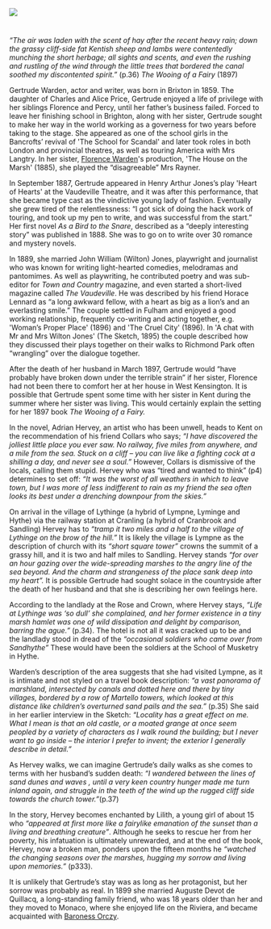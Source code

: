 <a href="https://dev.visual-essays.app"><img src="https://dev-visual-essays.netlify.app/images/ve-button.png"></a>
<param ve-config title="Gertrude Warden (Gertrude Isabel Price) (1859-1925)" author="Michelle Crowther" layout="vtl" 
banner="/images/banners/19c.jpg">

<param ve-entity eid="Q1000312" aliases="Sandgate">
<param ve-entity eid="Q967166" aliases="Hythe">
<param ve-entity eid="Q2056118" aliases="Lympne">
<param ve-entity eid="Q1863660" aliases="Sandling">

#

_“The air was laden with the scent of hay after the recent heavy rain; down the grassy cliff-side fat Kentish sheep and lambs were contentedly munching the short herbage; all sights and scents, and even the rushing and rustling of the wind through the little trees that bordered the canal soothed my discontented spirit.”_ (p.36) _The Wooing of a Fairy_ (1897)
<param ve-image url="https://upload.wikimedia.org/wikipedia/commons/0/0b/LympneCastle1830.jpg" label=Lympne Castle, 1830" Attribution="Verne Equinox at English Wikipedia., Public domain, via Wikimedia Commons">
<param ve-image url="https://upload.wikimedia.org/wikipedia/commons/8/85/Lympne_Castle%2C_Kent_-_geograph.org.uk_-_730491.jpg" label="Lympne Castle, Kent" attribution="John Mavin">

Gertrude Warden, actor and writer, was born in Brixton in 1859. The daughter of Charles and Alice Price, Gertrude enjoyed a life of privilege with her siblings Florence and Percy, until her father’s business failed. Forced to leave her finishing school in Brighton, along with her sister, Gertrude sought to make her way in the world working as a governess for two years before taking to the stage. She appeared as one of the school girls in the Bancrofts’ revival of 'The School for Scandal' and later took roles in both London and provincial theatres, as well as touring America with Mrs Langtry. In her sister, [Florence Warden](/19c/19c-florence-warden-biography)'s production, 'The House on the Marsh' (1885), she played the “disagreeable” Mrs Rayner. 
<param ve-image url="https://upload.wikimedia.org/wikipedia/commons/0/0a/The_School_for_Scandal_%28BM_1868%2C0808.5776_2%29.jpg" label="The School for Scandal" attribution="British Museum, Public domain, via Wikimedia Commons">
<param ve-image url="https://upload.wikimedia.org/wikipedia/commons/1/19/Lillie_Langtry.jpg" label="Lillie Langtry" attribution="Bassano, Public domain, via Wikimedia Commons">

In September 1887, Gertrude appeared in Henry Arthur Jones’s play 'Heart of Hearts' at the Vaudeville Theatre, and it was after this performance, that she became type cast as the vindictive young lady of fashion.    Eventually she grew tired of the relentlessness: “I got sick of doing the hack work of touring, and took up my pen to write, and was successful from the start.”  Her first novel _As a Bird to the Snare_, described as a “deeply interesting story” was published in 1888.  She was to go on to write over 30 romance and mystery novels.
<param ve-image url="https://upload.wikimedia.org/wikipedia/commons/2/2a/Vaudeville_Theatre_London.jpg" label="Vaudeville Theatre, London" attribution="Mrs Ellacott, CC BY-SA 3.0, via Wikimedia Commons">

In 1889, she married John William (Wilton) Jones, playwright and journalist who was known for writing light-hearted comedies, melodramas and pantomimes.  As well as playwriting, he contributed poetry and was sub-editor for _Town and Country_ magazine, and even started a short-lived magazine called _The Vaudeville_. He was described by his friend Horace Lennard as “a long awkward fellow, with a heart as big as a lion’s and an everlasting smile.”   The couple settled in Fulham and enjoyed a good working relationship, frequently co-writing and acting together, e.g. 'Woman’s Proper Place' (1896)  and 'The Cruel City' (1896).  In 'A chat with Mr and Mrs Wilton Jones' (The Sketch, 1895) the couple described how they discussed their plays together on their walks to Richmond Park often “wrangling” over the dialogue together.

After the death of her husband in March 1897, Gertrude would “have probably have broken down under the terrible strain” if her sister, Florence had not been there to comfort her at her house in West Kensington.  It is possible that Gertrude spent some time with her sister in Kent during the summer where her sister was living. This would certainly explain the setting for her 1897 book _The Wooing of a Fairy._ 
<param ve-image url="https://upload.wikimedia.org/wikipedia/commons/7/7e/Portret_van_Florence_Warden%2C_RP-F-2001-7-1358E-15.jpg" label="Florence Warden" attribution="Rijksmuseum, CC0, via Wikimedia Commons">

In the novel, Adrian Hervey, an artist who has been unwell, heads to Kent on the recommendation of his friend Collars who says; _“I have discovered the jolliest little place you ever saw. No railway, five miles from anywhere, and a mile from the sea. Stuck on a cliff – you can live like a fighting cock at a shilling a day, and never see a soul.”_ However, Collars is dismissive of the locals, calling them stupid. Hervey who was “tired and wanted to think” (p4) determines to set off: _“It was the worst of all weathers in which to leave town, but I was more of less indifferent to rain as my friend the sea often looks its best under a drenching downpour from the skies.”_ 
<param ve-image url="https://upload.wikimedia.org/wikipedia/commons/4/4c/Lemanis_Roman_fort_and_Lympne_castle_-_geograph.org.uk_-_2080665.jpg" label="Lemanis Roman fort and Lympne castle" attribution="Nick Smith, CC BY-SA 2.0, via Wikimedia Commons">

On arrival in the village of Lythinge (a hybrid of Lympne, Lyminge and Hythe) via the railway station at Cranling (a hybrid of Cranbrook and Sandling) Hervey has to _“tramp it two miles and a half to the village of Lythinge on the brow of the hill.”_ It is likely the village is Lympne as the description of church with its _“short square tower”_ crowns the summit of a grassy hill, and it is two and half miles to Sandling. Hervey stands _“for over an hour gazing over the wide-spreading marshes to the angry line of the sea beyond. And the charm and strangeness of the place sank deep into my heart”._  It is possible Gertrude had sought solace in the countryside after the death of her husband and that she is describing her own feelings here.
<param ve-image url="https://upload.wikimedia.org/wikipedia/commons/f/f0/St_Stephen%2C_Lympne%2C_Kent_-_geograph.org.uk_-_326052.jpg" label="St Stephen, Lympne, Kent" attribution="John Salmon">
<param ve-image url="https://upload.wikimedia.org/wikipedia/commons/3/34/Sandling_Junction_station_%28postcard%29.jpg" label="Sandling Junction Station, 1910s" attibution="Parsons Library, Hythe, Public domain, via Wikimedia Commons">

According to the landlady at the Rose and Crown, where Hervey stays, _“Life at Lythinge was ‘so dull’ she complained, and her former existence in a tiny marsh hamlet was one of wild dissipation and delight by comparison, barring the ague.”_ (p.34).  The hotel is not all it was cracked up to be and the landlady stood in dread of the _“occasional soldiers who came over from Sandhythe”_ These would have been the soldiers at the School of Musketry in Hythe.

Warden’s description of the area suggests that she had visited Lympne, as it is intimate and not styled on a travel book description: _“a vast panorama of marshland, intersected by canals and dotted here and there by tiny villages, bordered by a row of Martello towers, which looked at this distance like children’s overturned sand pails and the sea.”_ (p.35)  She said in her earlier interview in the Sketch: _“Locality has a great effect on me. What I mean is that an old castle, or a moated grange at once seem peopled by a variety of characters as I walk round the building; but I never want to go inside – the interior I prefer to invent; the exterior I generally describe in detail.”_ 
<param ve-image url="https://upload.wikimedia.org/wikipedia/commons/0/06/Port_Lympne_%2837%29.JPG" label="Lympne" attribution="Serge Ottaviani, CC BY-SA 4.0, via Wikimedia Commons">
<param ve-image url="https://upload.wikimedia.org/wikipedia/commons/b/bc/Martello_Towers_14_and_15.jpg" label="Martello Towers near Hythe Ranges" attribution="Michael Coppins, CC BY-SA 4.0, via Wikimedia Commons">

As Hervey walks, we can imagine Gertrude’s daily walks as she comes to terms with her husband’s sudden death:
_“I wandered between the lines of sand dunes and waves , until a very keen country hunger made me turn inland again, and struggle in the teeth of the wind up the rugged cliff side towards the church tower.”_(p.37) 

In the story, Hervey becomes enchanted by Lilith, a young girl of about 15 who _“appeared at first more like a fairylike emanation of the sunset than a living and breathing creature”_. Although he seeks to rescue her from her poverty, his infatuation is ultimately unrewarded, and at the end of the book, Hervey, now a broken man, ponders upon the fifteen months he _“watched the changing seasons over the marshes, hugging my sorrow and living upon memories.”_ (p333). 

It is unlikely that Gertrude’s stay was as long as her protagonist, but her sorrow was probably as real. In 1899 she married Auguste Devot de Quillacq, a long-standing family friend, who was 18 years older than her and they moved to Monaco, where she enjoyed life on the Riviera, and became acquainted with [Baroness Orczy](/20c/20c-orczy-biography).  
<param ve-image url="https://upload.wikimedia.org/wikipedia/commons/8/81/Baroness_Emma_Orczy_%28Bassano%29.jpg" label="Baroness Orczy" attribution="Bassano Ltd, Public domain, via Wikimedia Commons">

[^ref1]:  _The Sketch_, Wednesday 20 November
[^ref2]:   _Illustrated Sporting and Dramatic News_- Saturday 12 March 1892
[^ref3]:   _The Sketch_, Wednesday 20 November
[^ref4]:   _Cardiff Times_ - Saturday 11 August 1888
[^ref5]:   _The Stage_ - Thursday 04 March 1897
[^ref6]:    _The Sketch_, Wednesday 20 November
[^ref7]:  _The Era_ - Saturday 06 March 1897
[^ref8]:   _The Sketch_- Wednesday 20 November 1895
[^ref9]:   _The Bystander_ - Wednesday 29 November 1922, The Bystander - Wednesday 26 November 1924

